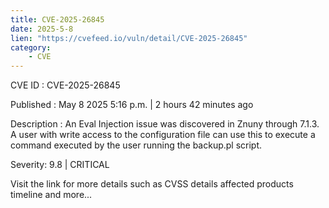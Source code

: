 ```yaml
---
title: CVE-2025-26845
date: 2025-5-8
lien: "https://cvefeed.io/vuln/detail/CVE-2025-26845"
category:
    - CVE
---
```


CVE ID : CVE-2025-26845

Published :  May 8
2025
5:16 p.m. | 2 hours
42 minutes ago

Description : An Eval Injection issue was discovered in Znuny through 7.1.3. A user with write access to the configuration file can use this to execute a command executed by the user running the backup.pl script.

Severity: 9.8 | CRITICAL

Visit the link for more details
such as CVSS details
affected products
timeline
and more...
